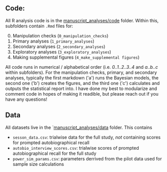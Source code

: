 ## Code:

All R analysis code is in the [manuscript_analyses/code](code) folder. Within this, subfolders contain `.Rmd` files for:

0. Manipulation checks (`0_manipulation_checks`)
1. Primary analyses (`1_primary_analyses`)
2. Secondary analyses (`2_secondary_analyses`)
3. Exploratory analyses (`3_exploratory_analyses`)
4. Making supplemental figures (`4_make_supplemental figures`)

All code runs in numerical / alphabetical order (i.e. *0..1..2..3..4* and *a..b..c* within subfolders). For the manipulation checks, primary, and secondary analyses, typically the first markdown ('a') runs the Bayesian models, the second one ('b') creates the figures, and the third one ('c') calculates and outputs the statistical report into. I have done my best to modularize and comment code in hopes of making it readible, but please reach out if you have any questions!

## Data

All datasets live in the `[manuscript_analyses/data](data)  folder. This contains

* `sesson_data.csv`: trialwise data for the full study, *not* containing scores for prompted autobiographical recall
* `autobio_interview_scores.csv`: trialwise scores of prompted autobiographical recall for the full study 
* `power_sim_params.csv`: parameters derrived from the pilot data used for sample size calculations